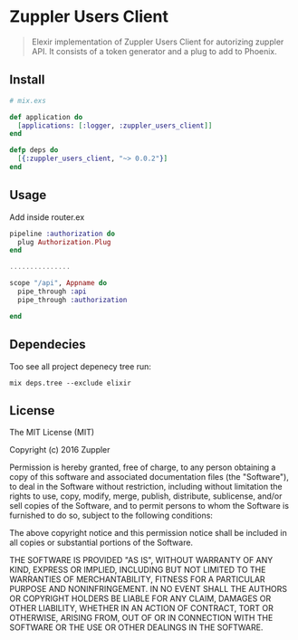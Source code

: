 # Zuppler Users Client

> Elexir implementation of Zuppler Users Client for autorizing zuppler API. It consists of a token generator and a plug to add to Phoenix.

## Install

```elixir
# mix.exs

def application do
  [applications: [:logger, :zuppler_users_client]]
end

defp deps do
  [{:zuppler_users_client, "~> 0.0.2"}]
end
```

## Usage

Add inside router.ex

```elixir
pipeline :authorization do
  plug Authorization.Plug
end

...............

scope "/api", Appname do
  pipe_through :api
  pipe_through :authorization

end
```

## Dependecies

Too see all project depenecy tree run:

```shell
mix deps.tree --exclude elixir
```

## License

The MIT License (MIT)

Copyright (c) 2016 Zuppler

Permission is hereby granted, free of charge, to any person obtaining a copy
of this software and associated documentation files (the "Software"), to deal
in the Software without restriction, including without limitation the rights
to use, copy, modify, merge, publish, distribute, sublicense, and/or sell
copies of the Software, and to permit persons to whom the Software is
furnished to do so, subject to the following conditions:

The above copyright notice and this permission notice shall be included in all
copies or substantial portions of the Software.

THE SOFTWARE IS PROVIDED "AS IS", WITHOUT WARRANTY OF ANY KIND, EXPRESS OR
IMPLIED, INCLUDING BUT NOT LIMITED TO THE WARRANTIES OF MERCHANTABILITY,
FITNESS FOR A PARTICULAR PURPOSE AND NONINFRINGEMENT. IN NO EVENT SHALL THE
AUTHORS OR COPYRIGHT HOLDERS BE LIABLE FOR ANY CLAIM, DAMAGES OR OTHER
LIABILITY, WHETHER IN AN ACTION OF CONTRACT, TORT OR OTHERWISE, ARISING FROM,
OUT OF OR IN CONNECTION WITH THE SOFTWARE OR THE USE OR OTHER DEALINGS IN THE
SOFTWARE.
